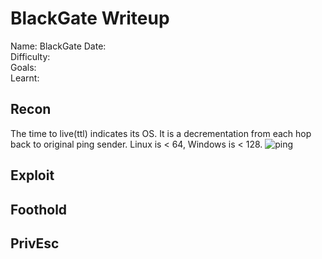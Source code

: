 # BlackGate Writeup
Name: BlackGate
Date:  
Difficulty:  
Goals:  
Learnt:

## Recon

The time to live(ttl) indicates its OS. It is a decrementation from each hop back to original ping sender. Linux is < 64, Windows is < 128.
![ping](Screenshots/ping.png)
	
## Exploit

## Foothold

## PrivEsc

      
